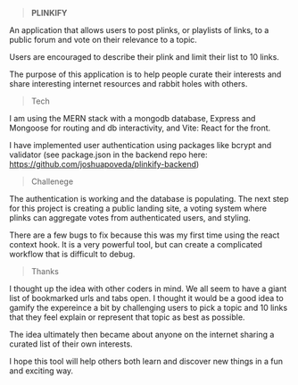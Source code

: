 >__PLINKIFY__

An application that allows users to post plinks, or playlists of links, to a public forum and vote on their relevance to a topic.

Users are encouraged to describe their plink and limit their list to 10 links.

The purpose of this application is to help people curate their interests and share interesting internet resources and rabbit holes with others.

>Tech

I am using the MERN stack with a mongodb database, Express and Mongoose for routing and db interactivity, and Vite: React for the front.

I have implemented user authentication using packages like bcrypt and validator (see package.json in the backend repo here: https://github.com/joshuapoveda/plinkify-backend)

>Challenege

The authentication is working and the database is populating. The next step for this project is creating a public landing site, a voting system where plinks can aggregate votes from authenticated users, and styling.

There are a few bugs to fix because this was my first time using the react context hook. It is a very powerful tool, but can create a complicated workflow that is difficult to debug. 

>Thanks

I thought up the idea with other coders in mind. We all seem to have a giant list of bookmarked urls and tabs open. I thought it would be a good idea to gamify the expereince a bit by challenging users to pick a topic and 10 links that they feel explain or represent that topic as best as possible. 

The idea ultimately then became about anyone on the internet sharing a curated list of their own interests. 

I hope this tool will help others both learn and discover new things in a fun and exciting way. 